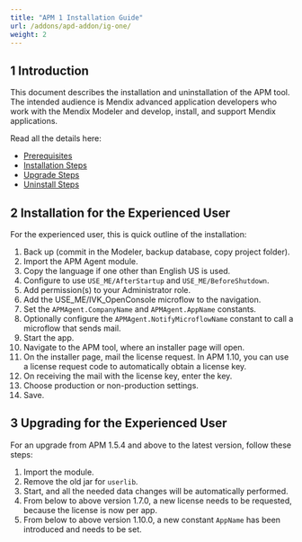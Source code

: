 ```yaml
---
title: "APM 1 Installation Guide"
url: /addons/apd-addon/ig-one/
weight: 2
---
```


## 1 Introduction

This document describes the installation and uninstallation of the APM tool. The intended audience is Mendix advanced application developers who work with the Mendix Modeler and develop, install, and support Mendix applications.

Read all the details here:

*   [Prerequisites](/addons/apd-addon/ig-one-prerequisites/)
*   [Installation Steps](/addons/apd-addon/ig-one-installation-steps/)
*   [Upgrade Steps](/addons/apd-addon/ig-one-upgrade-steps/)
*   [Uninstall Steps](/addons/apd-addon/ig-one-uninstall-steps/)

## 2 Installation for the Experienced User

For the experienced user, this is quick outline of the installation:

1. Back up (commit in the Modeler, backup database, copy project folder).
2. Import the APM Agent module.
3. Copy the language if one other than English US is used.
4. Configure to use `USE_ME/AfterStartup` and `USE_ME/BeforeShutdown`.
5. Add permission(s) to your Administrator role.
6. Add the USE_ME/IVK_OpenConsole microflow to the navigation.
7. Set the `APMAgent.CompanyName` and `APMAgent.AppName` constants.
8. Optionally configure the `APMAgent.NotifyMicroflowName` constant to call a microflow that sends mail.
9. Start the app.
10. Navigate to the APM tool, where an installer page will open.
11. On the installer page, mail the license request. In APM 1.10, you can use a license request code to automatically obtain a license key.
12. On receiving the mail with the license key, enter the key.
13. Choose production or non-production settings.
14. Save.

## 3 Upgrading for the Experienced User

For an upgrade from APM 1.5.4 and above to the latest version, follow these steps:

1. Import the module.
2. Remove the old jar for `userlib`.
3. Start, and all the needed data changes will be automatically performed.
4. From below to above version 1.7.0, a new license needs to be requested, because the license is now per app.
5. From below to above version 1.10.0, a new constant `AppName` has been introduced and needs to be set.
